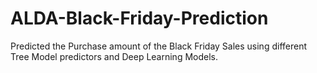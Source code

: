 # ALDA-Black-Friday-Prediction
Predicted the Purchase amount of the Black Friday Sales using different Tree Model predictors and Deep Learning Models.
